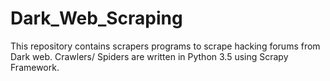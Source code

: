 # Dark_Web_Scraping
 This repository contains scrapers programs to scrape hacking forums from Dark web.
 Crawlers/ Spiders are written in Python 3.5 using Scrapy Framework.

